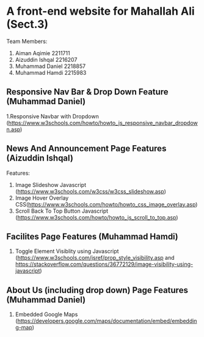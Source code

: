 # A front-end website for Mahallah Ali (Sect.3)

Team Members:
1. Aiman Aqimie 2211711
2. Aizuddin Ishqal 2216207
3. Muhammad Daniel 2218857
4. Muhammad Hamdi 2215983

Responsive Nav Bar & Drop Down Feature (Muhammad Daniel)
----------------------------------------------
1.Responsive Navbar with Dropdown (https://www.w3schools.com/howto/howto_js_responsive_navbar_dropdown.asp)

News And Announcement Page Features (Aizuddin Ishqal)
----------------------------------------------
Features:
1. Image Slideshow Javascript (https://www.w3schools.com/w3css/w3css_slideshow.asp)
2. Image Hover Overlay CSS(https://www.w3schools.com/howto/howto_css_image_overlay.asp)
3. Scroll Back To Top Button Javascript (https://www.w3schools.com/howto/howto_js_scroll_to_top.asp)

Facilites Page Features (Muhammad Hamdi)
----------------------------------------------
1. Toggle Element Visiblity using Javascript (https://www.w3schools.com/jsref/prop_style_visibility.asp and https://stackoverflow.com/questions/36772129/image-visibility-using-javascript)


About Us (including drop down) Page Features (Muhammad Daniel)
----------------------------------------------
1. Embedded Google Maps (https://developers.google.com/maps/documentation/embed/embedding-map)
